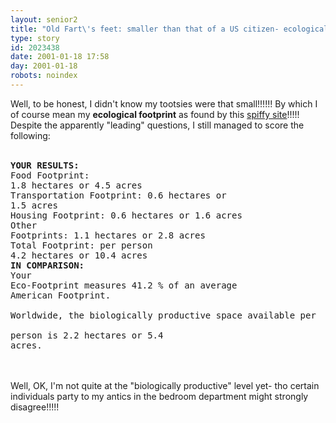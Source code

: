 ```yaml
---
layout: senior2
title: "Old Fart\'s feet: smaller than that of a US citizen- ecologically speaking!!!!"
type: story
id: 2023438
date: 2001-01-18 17:58
day: 2001-01-18
robots: noindex
---
```

  Well, to be honest, I didn't know my tootsies were that small!!!!!! By which     I of course mean my <b>ecological footprint</b> as found by this <a href="http://www.lead.org/leadnet/footprint/intro.htm">spiffy    site</a>!!!!! Despite the apparently "leading" questions, I still     managed to score the following:<br/> <br/><div class="usenet"><pre><b>YOUR RESULTS: </b><br/>Food Footprint: 1.8 hectares or 4.5 acres <br/>Transportation Footprint: 0.6 hectares or 1.5 acres <br/>Housing Footprint: 0.6 hectares or 1.6 acres <br/>Other Footprints: 1.1 hectares or 2.8 acres <br/>Total Footprint: per person 4.2 hectares or 10.4 acres <br/><b>IN COMPARISON:</b> <br/>Your Eco-Footprint measures 41.2 % of an average <br/>American Footprint. <br>Worldwide, the biologically productive space available per <br/>person is 2.2 hectares or 5.4 acres.</br></pre></div><br/><br/>Well, OK, I'm not quite at the "biologically productive" level     yet- tho certain individuals party to my antics in the bedroom department might  strongly disagree!!!!! 

